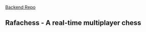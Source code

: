 
[Backend Repo](https://github.com/vianarafael/rafachess-back)

## Rafachess - A real-time multiplayer chess


